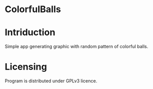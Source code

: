 ColorfulBalls
=============

# Intriduction
Simple app generating graphic with random pattern of colorful balls.

# Licensing
Program is distributed under GPLv3 licence.
